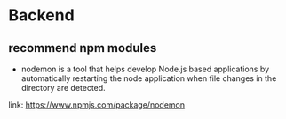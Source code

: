# Backend

## recommend npm modules

- nodemon is a tool that helps develop Node.js based applications by automatically restarting the node application when file changes in the directory are detected.

link: https://www.npmjs.com/package/nodemon